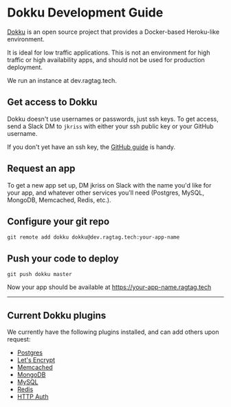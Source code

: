 # Dokku Development Guide

[Dokku](http://dokku.viewdocs.io/dokku/) is an open source project that provides a Docker-based Heroku-like environment.

It is ideal for low traffic applications. This is not an environment for high traffic or high availability apps, and should not be used for production deployment.

We run an instance at dev.ragtag.tech.

## Get access to Dokku

Dokku doesn't use usernames or passwords, just ssh keys. To get access, send a Slack DM to `jkriss` with either your ssh public key or your GitHub username.

If you don't yet have an ssh key, the [GitHub guide](https://help.github.com/articles/connecting-to-github-with-ssh/) is handy.

## Request an app

To get a new app set up, DM jkriss on Slack with the name you'd like for your app, and whatever other services you'll need (Postgres, MySQL, MongoDB, Memcached, Redis, etc.).

## Configure your git repo

    git remote add dokku dokku@dev.ragtag.tech:your-app-name

## Push your code to deploy

    git push dokku master

Now your app should be available at https://your-app-name.ragtag.tech

---

## Current Dokku plugins

We currently have the following plugins installed, and can add others upon request:

- [Postgres](https://github.com/dokku/dokku-postgres)
- [Let's Encrypt](https://github.com/dokku/dokku-letsencrypt)
- [Memcached](https://github.com/dokku/dokku-memcached)
- [MongoDB](https://github.com/dokku/dokku-mongo)
- [MySQL](https://github.com/dokku/dokku-mysql)
- [Redis](https://github.com/dokku/dokku-redis)
- [HTTP Auth](https://github.com/dokku/dokku-http-auth)